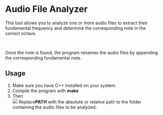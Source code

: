# Audio File Analyzer

<p>This tool allows you to analyze one or more audio files to extract their fundamental frequency and determine the corresponding note in the correct octave.</p><br>
<p>Once the note is found, the program renames the audio files by appending the corresponding fundamental note.</p>

<h2>Usage</h2>
<ol>
  <li>Make sure you have C++ installed on your system.</li>
  <li>Compile the program with <strong>make</strong></li>
  <li>Then</li>
    <img src="https://github.com/ryu-75/audio_analysis/assets/79263476/f5a6e80f-aad5-4919-ba3f-85d416df1d08"></img>
    <span>Replace<strong>PATH</strong> with the absolute or relative path to the folder containing the audio files to be analyzed.</span>
  </li>
</ol>
